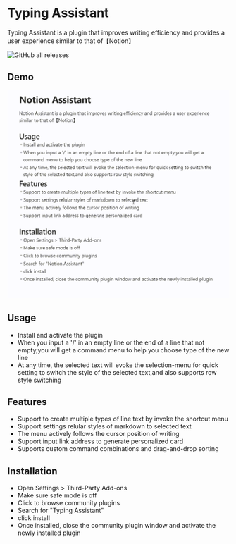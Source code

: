 # Typing Assistant
Typing Assistant is a plugin that improves writing efficiency and provides a user experience similar to that of【Notion】

![GitHub all releases](https://img.shields.io/github/downloads/jambo2018/notion-assistant-plugin/total)

## Demo
![Typing Assistant Demo](/src/assets/demo.gif)
## Usage
- Install and activate the plugin
- When you input a '/' in an empty line or the end of a line that not empty,you will get a command menu to help you choose type of the new line
- At any time, the selected text will evoke the selection-menu for quick setting to switch the style of the selected text,and also supports row style switching
 
## Features
- Support to create multiple types of line text by invoke the shortcut menu
- Support settings relular styles of markdown to selected text
- The menu actively follows the cursor position of writing
- Support input link address to generate personalized card
- Supports custom command combinations and drag-and-drop sorting

## Installation
- Open Settings > Third-Party Add-ons
- Make sure safe mode is off
- Click to browse community plugins
- Search for "Typing Assistant"
- click install
- Once installed, close the community plugin window and activate the newly installed plugin